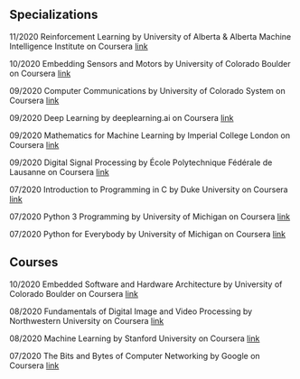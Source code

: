 ## Specializations
11/2020
Reinforcement Learning by University of Alberta & Alberta Machine Intelligence Institute on Coursera
[link](https://coursera.org/verify/specialization/AYK6EEWRGQBY)

10/2020
Embedding Sensors and Motors by University of Colorado Boulder on Coursera
[link](https://coursera.org/verify/specialization/LFDPPEURJGFU)

09/2020
Computer Communications by University of Colorado System on Coursera
[link](https://coursera.org/verify/specialization/S422L6Y72Q4U)

09/2020
Deep Learning by deeplearning.ai on Coursera
[link](https://coursera.org/verify/specialization/UX87ETS5XKNM)

09/2020
Mathematics for Machine Learning by Imperial College London on Coursera
[link](https://coursera.org/verify/specialization/WG676J5VZTG8)

09/2020
Digital Signal Processing by École Polytechnique Fédérale de Lausanne on Coursera
[link](https://coursera.org/verify/specialization/RA6ZZY3U9B72)

07/2020
Introduction to Programming in C by Duke University on Coursera
[link](https://coursera.org/verify/specialization/6S4JT3U5SNTM)

07/2020
Python 3 Programming by University of Michigan on Coursera
[link](https://coursera.org/verify/specialization/ZKCMNENEK7M6)

07/2020
Python for Everybody by University of Michigan on Coursera
[link](https://coursera.org/verify/specialization/K7GB8JXB8JNW)


## Courses
10/2020
Embedded Software and Hardware Architecture by University of Colorado Boulder on Coursera
[link](https://coursera.org/verify/4JML4EZ9T7GR)

08/2020
Fundamentals of Digital Image and Video Processing by Northwestern University on Coursera
[link](https://coursera.org/verify/VEX4Z567P9NC)

08/2020
Machine Learning by Stanford University on Coursera
[link](https://coursera.org/verify/FAEKTRGDPMPU)

07/2020
The Bits and Bytes of Computer Networking by Google on Coursera
[link](https://coursera.org/verify/5LY5FY7FP2PH)
